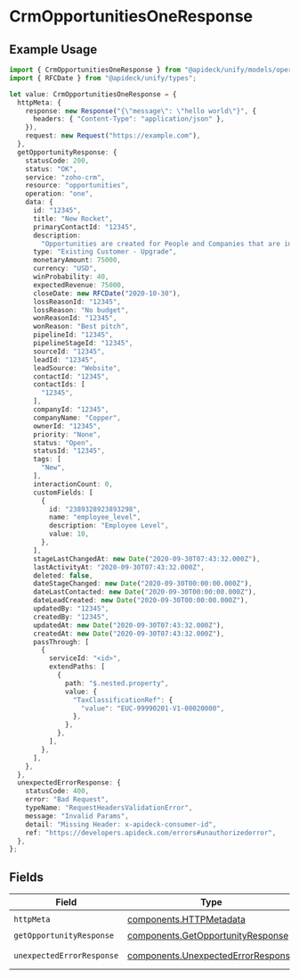 # CrmOpportunitiesOneResponse

## Example Usage

```typescript
import { CrmOpportunitiesOneResponse } from "@apideck/unify/models/operations";
import { RFCDate } from "@apideck/unify/types";

let value: CrmOpportunitiesOneResponse = {
  httpMeta: {
    response: new Response("{\"message\": \"hello world\"}", {
      headers: { "Content-Type": "application/json" },
    }),
    request: new Request("https://example.com"),
  },
  getOpportunityResponse: {
    statusCode: 200,
    status: "OK",
    service: "zoho-crm",
    resource: "opportunities",
    operation: "one",
    data: {
      id: "12345",
      title: "New Rocket",
      primaryContactId: "12345",
      description:
        "Opportunities are created for People and Companies that are interested in buying your products or services. Create Opportunities for People and Companies to move them through one of your Pipelines.",
      type: "Existing Customer - Upgrade",
      monetaryAmount: 75000,
      currency: "USD",
      winProbability: 40,
      expectedRevenue: 75000,
      closeDate: new RFCDate("2020-10-30"),
      lossReasonId: "12345",
      lossReason: "No budget",
      wonReasonId: "12345",
      wonReason: "Best pitch",
      pipelineId: "12345",
      pipelineStageId: "12345",
      sourceId: "12345",
      leadId: "12345",
      leadSource: "Website",
      contactId: "12345",
      contactIds: [
        "12345",
      ],
      companyId: "12345",
      companyName: "Copper",
      ownerId: "12345",
      priority: "None",
      status: "Open",
      statusId: "12345",
      tags: [
        "New",
      ],
      interactionCount: 0,
      customFields: [
        {
          id: "2389328923893298",
          name: "employee_level",
          description: "Employee Level",
          value: 10,
        },
      ],
      stageLastChangedAt: new Date("2020-09-30T07:43:32.000Z"),
      lastActivityAt: "2020-09-30T07:43:32.000Z",
      deleted: false,
      dateStageChanged: new Date("2020-09-30T00:00:00.000Z"),
      dateLastContacted: new Date("2020-09-30T00:00:00.000Z"),
      dateLeadCreated: new Date("2020-09-30T00:00:00.000Z"),
      updatedBy: "12345",
      createdBy: "12345",
      updatedAt: new Date("2020-09-30T07:43:32.000Z"),
      createdAt: new Date("2020-09-30T07:43:32.000Z"),
      passThrough: [
        {
          serviceId: "<id>",
          extendPaths: [
            {
              path: "$.nested.property",
              value: {
                "TaxClassificationRef": {
                  "value": "EUC-99990201-V1-00020000",
                },
              },
            },
          ],
        },
      ],
    },
  },
  unexpectedErrorResponse: {
    statusCode: 400,
    error: "Bad Request",
    typeName: "RequestHeadersValidationError",
    message: "Invalid Params",
    detail: "Missing Header: x-apideck-consumer-id",
    ref: "https://developers.apideck.com/errors#unauthorizederror",
  },
};
```

## Fields

| Field                                                                                    | Type                                                                                     | Required                                                                                 | Description                                                                              |
| ---------------------------------------------------------------------------------------- | ---------------------------------------------------------------------------------------- | ---------------------------------------------------------------------------------------- | ---------------------------------------------------------------------------------------- |
| `httpMeta`                                                                               | [components.HTTPMetadata](../../models/components/httpmetadata.md)                       | :heavy_check_mark:                                                                       | N/A                                                                                      |
| `getOpportunityResponse`                                                                 | [components.GetOpportunityResponse](../../models/components/getopportunityresponse.md)   | :heavy_minus_sign:                                                                       | Opportunity                                                                              |
| `unexpectedErrorResponse`                                                                | [components.UnexpectedErrorResponse](../../models/components/unexpectederrorresponse.md) | :heavy_minus_sign:                                                                       | Unexpected error                                                                         |